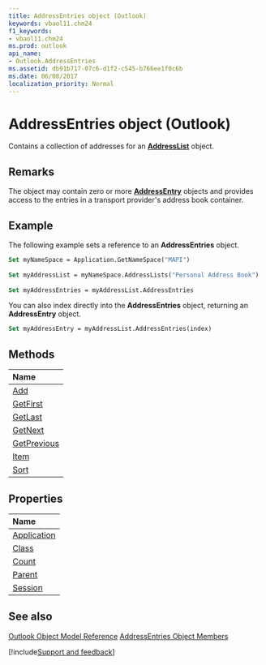 ```yaml
---
title: AddressEntries object (Outlook)
keywords: vbaol11.chm24
f1_keywords:
- vbaol11.chm24
ms.prod: outlook
api_name:
- Outlook.AddressEntries
ms.assetid: db91b717-07c6-d1f2-c545-b766ee1f0c6b
ms.date: 06/08/2017
localization_priority: Normal
---
```



# AddressEntries object (Outlook)

Contains a collection of addresses for an  **[AddressList](Outlook.AddressList.md)** object.


## Remarks

The object may contain zero or more  **[AddressEntry](Outlook.AddressEntry.md)** objects and provides access to the entries in a transport provider's address book container.


## Example

The following example sets a reference to an  **AddressEntries** object.






```vb
Set myNameSpace = Application.GetNameSpace("MAPI") 
 
Set myAddressList = myNameSpace.AddressLists("Personal Address Book") 
 
Set myAddressEntries = myAddressList.AddressEntries
```

You can also index directly into the  **AddressEntries** object, returning an **AddressEntry** object.




```vb
Set myAddressEntry = myAddressList.AddressEntries(index)
```


## Methods



|Name|
|:-----|
|[Add](Outlook.AddressEntries.Add.md)|
|[GetFirst](Outlook.AddressEntries.GetFirst.md)|
|[GetLast](Outlook.AddressEntries.GetLast.md)|
|[GetNext](Outlook.AddressEntries.GetNext.md)|
|[GetPrevious](Outlook.AddressEntries.GetPrevious.md)|
|[Item](Outlook.AddressEntries.Item.md)|
|[Sort](Outlook.AddressEntries.Sort.md)|

## Properties



|Name|
|:-----|
|[Application](Outlook.AddressEntries.Application.md)|
|[Class](Outlook.AddressEntries.Class.md)|
|[Count](Outlook.AddressEntries.Count.md)|
|[Parent](Outlook.AddressEntries.Parent.md)|
|[Session](Outlook.AddressEntries.Session.md)|

## See also


[Outlook Object Model Reference](overview/Outlook/object-model.md)
[AddressEntries Object Members](overview/Outlook.md)

[!include[Support and feedback](~/includes/feedback-boilerplate.md)]
